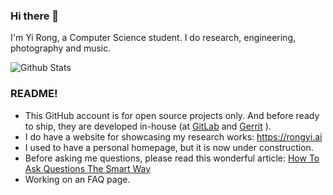 ### Hi there 👋
I'm Yi Rong, a Computer Science student. I do research, engineering, photography and music.

![Github Stats](https://github-readme-stats.vercel.app/api?username=LER0ever)

### README!
- This GitHub account is for open source projects only. And before ready to ship, they are developed in-house (at [GitLab](https://lab.rongyi.io) and [Gerrit](https://cr.rongyi.io) ).
- I do have a website for showcasing my research works: https://rongyi.ai
- I used to have a personal homepage, but it is now under construction.
- Before asking me questions, please read this wonderful article: [How To Ask Questions The Smart Way](https://ry.sb/smart-questions)
- Working on an FAQ page.
